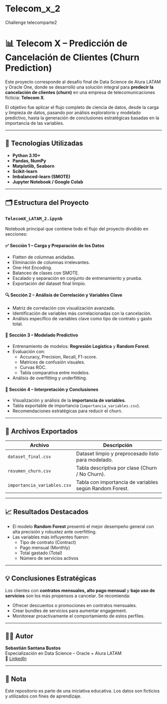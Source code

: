 # Telecom_x_2
Challenge telecomparte2
# 📊 Telecom X – Predicción de Cancelación de Clientes (Churn Prediction)

Este proyecto corresponde al desafío final de Data Science de Alura LATAM y Oracle One, donde se desarrolló una solución integral para **predecir la cancelación de clientes (churn)** en una empresa de telecomunicaciones ficticia: **Telecom X**.

El objetivo fue aplicar el flujo completo de ciencia de datos, desde la carga y limpieza de datos, pasando por análisis exploratorio y modelado predictivo, hasta la generación de conclusiones estratégicas basadas en la importancia de las variables.

---

## 🧠 Tecnologías Utilizadas

- **Python 3.10+**
- **Pandas, NumPy**
- **Matplotlib, Seaborn**
- **Scikit-learn**
- **Imbalanced-learn (SMOTE)**
- **Jupyter Notebook / Google Colab**

---

## 🗂️ Estructura del Proyecto

### `TelecomX_LATAM_2.ipynb`

Notebook principal que contiene todo el flujo del proyecto dividido en secciones:

#### ✅ Sección 1 – Carga y Preparación de los Datos
- Flatten de columnas anidadas.
- Eliminación de columnas irrelevantes.
- One-Hot Encoding.
- Balanceo de clases con SMOTE.
- Escalado y separación en conjunto de entrenamiento y prueba.
- Exportación del dataset final limpio.

#### 🔍 Sección 2 – Análisis de Correlación y Variables Clave
- Matriz de correlación con visualización avanzada.
- Identificación de variables más correlacionadas con la cancelación.
- Análisis específico de variables clave como tipo de contrato y gasto total.

#### 🤖 Sección 3 – Modelado Predictivo
- Entrenamiento de modelos: **Regresión Logística** y **Random Forest**.
- Evaluación con:
  - Accuracy, Precision, Recall, F1-score.
  - Matrices de confusión visuales.
  - Curvas ROC.
  - Tabla comparativa entre modelos.
- Análisis de overfitting y underfitting.

#### 📌 Sección 4 – Interpretación y Conclusiones
- Visualización y análisis de la **importancia de variables**.
- Tabla exportable de importancia (`importancia_variables.csv`).
- Recomendaciones estratégicas para reducir el churn.

---

## 📁 Archivos Exportados

| Archivo                       | Descripción                                                 |
|------------------------------|-------------------------------------------------------------|
| `dataset_final.csv`          | Dataset limpio y preprocesado listo para modelado.          |
| `resumen_churn.csv`          | Tabla descriptiva por clase (Churn / No Churn).             |
| `importancia_variables.csv`  | Tabla con importancia de variables según Random Forest.     |

---

## 📈 Resultados Destacados

- El modelo **Random Forest** presentó el mejor desempeño general con alta precisión y robustez ante overfitting.
- Las variables más influyentes fueron:
  - Tipo de contrato (Contract)
  - Pago mensual (Monthly)
  - Total gastado (Total)
  - Número de servicios activos

---

## 💡 Conclusiones Estratégicas

Los clientes con **contratos mensuales, alto pago mensual** y **bajo uso de servicios** son los más propensos a cancelar. Se recomienda:

- Ofrecer descuentos o promociones en contratos mensuales.
- Crear bundles de servicios para aumentar engagement.
- Monitorear proactivamente el comportamiento de estos perfiles.

---

## 👨‍💻 Autor

**Sebastián Santana Bustos**  
Especialización en Data Science – Oracle + Alura LATAM  
🔗 [LinkedIn](https://www.linkedin.com/in/sebastian-santana-283753267)

---

## 📌 Nota

Este repositorio es parte de una iniciativa educativa. Los datos son ficticios y utilizados con fines de aprendizaje.
